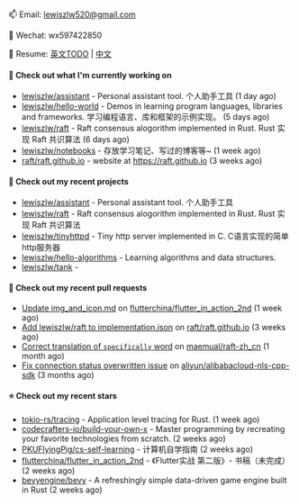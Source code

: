 📫 Email: [lewiszlw520@gmail.com](mailto:lewiszlw520@gmail.com)

💬 Wechat: wx597422850

:page_facing_up: Resume: [英文TODO](https://github.com/lewiszlw/lewiszlw/blob/main/Resume_EN.md) | [中文](https://github.com/lewiszlw/lewiszlw/blob/main/Resume_CN.md)

#### 👷 Check out what I'm currently working on

- [lewiszlw/assistant](https://github.com/lewiszlw/assistant) - Personal assistant tool. 个人助手工具 (1 day ago)
- [lewiszlw/hello-world](https://github.com/lewiszlw/hello-world) - Demos in learning program languages, libraries and frameworks. 学习编程语言、库和框架的示例实现。 (5 days ago)
- [lewiszlw/raft](https://github.com/lewiszlw/raft) - Raft consensus alogorithm implemented in Rust.  Rust 实现 Raft 共识算法 (6 days ago)
- [lewiszlw/notebooks](https://github.com/lewiszlw/notebooks) - 存放学习笔记、写过的博客等~ (1 week ago)
- [raft/raft.github.io](https://github.com/raft/raft.github.io) - website at https://raft.github.io (3 weeks ago)

#### 🌱 Check out my recent projects

- [lewiszlw/assistant](https://github.com/lewiszlw/assistant) - Personal assistant tool. 个人助手工具
- [lewiszlw/raft](https://github.com/lewiszlw/raft) - Raft consensus alogorithm implemented in Rust.  Rust 实现 Raft 共识算法
- [lewiszlw/tinyhttpd](https://github.com/lewiszlw/tinyhttpd) - Tiny http server implemented in C.  C语言实现的简单http服务器
- [lewiszlw/hello-algorithms](https://github.com/lewiszlw/hello-algorithms) - Learning algorithms and data structures.
- [lewiszlw/tank](https://github.com/lewiszlw/tank) - 

#### 🔨 Check out my recent pull requests

- [Update img_and_icon.md](https://github.com/flutterchina/flutter_in_action_2nd/pull/161) on [flutterchina/flutter_in_action_2nd](https://github.com/flutterchina/flutter_in_action_2nd) (1 week ago)
- [Add lewiszlw/raft to implementation.json](https://github.com/raft/raft.github.io/pull/178) on [raft/raft.github.io](https://github.com/raft/raft.github.io) (3 weeks ago)
- [Correct translation of `specifically` word](https://github.com/maemual/raft-zh_cn/pull/96) on [maemual/raft-zh_cn](https://github.com/maemual/raft-zh_cn) (1 month ago)
- [Fix connection status overwritten issue](https://github.com/aliyun/alibabacloud-nls-cpp-sdk/pull/11) on [aliyun/alibabacloud-nls-cpp-sdk](https://github.com/aliyun/alibabacloud-nls-cpp-sdk) (3 months ago)

#### ⭐ Check out my recent stars

- [tokio-rs/tracing](https://github.com/tokio-rs/tracing) - Application level tracing for Rust. (1 week ago)
- [codecrafters-io/build-your-own-x](https://github.com/codecrafters-io/build-your-own-x) - Master programming by recreating your favorite technologies from scratch. (2 weeks ago)
- [PKUFlyingPig/cs-self-learning](https://github.com/PKUFlyingPig/cs-self-learning) - 计算机自学指南 (2 weeks ago)
- [flutterchina/flutter_in_action_2nd](https://github.com/flutterchina/flutter_in_action_2nd) - 《Flutter实战 第二版》- 书稿（未完成） (2 weeks ago)
- [bevyengine/bevy](https://github.com/bevyengine/bevy) - A refreshingly simple data-driven game engine built in Rust (2 weeks ago)
